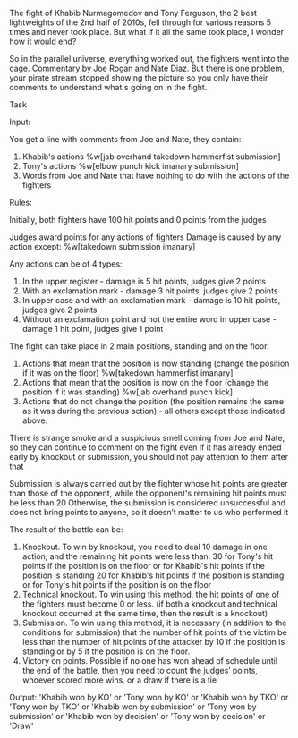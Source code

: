 The fight of Khabib Nurmagomedov and Tony Ferguson, the 2 best lightweights of the 2nd half of 2010s, fell through for various reasons 5 times and never took place. But what if it all the same took place, I wonder how it would end?

So in the parallel universe, everything worked out, the fighters went into the cage. Commentary by Joe Rogan and Nate Diaz. But there is one problem, your pirate stream stopped showing the picture so you only have their comments to understand what's going on in the fight.

Task

Input:

You get a line with comments from Joe and Nate, they contain:
1. Khabib's actions
%w[jab overhand takedown hammerfist submission]
2. Tony's actions
%w[elbow punch kick imanary submission]
3. Words from Joe and Nate that have nothing to do with the actions of the fighters

Rules:

Initially, both fighters have 100 hit points and 0 points from the judges

Judges award points for any actions of fighters
Damage is caused by any action except:
%w[takedown submission imanary]

Any actions can be of 4 types:
1. In the upper register - damage is 5 hit points, judges give 2 points
2. With an exclamation mark - damage 3 hit points, judges give 2 points
3. In upper case and with an exclamation mark - damage is 10 hit points, judges give 2 points
4. Without an exclamation point and not the entire word in upper case - damage 1 hit point, judges give 1 point

The fight can take place in 2 main positions, standing and on the floor.
1. Actions that mean that the position is now standing (change the position if it was on the floor)
%w[takedown hammerfist imanary]
2. Actions that mean that the position is now on the floor (change the position if it was standing)
%w[jab overhand punch kick]
3. Actions that do not change the position (the position remains the same as it was during the previous action) - all others except those indicated above.

There is strange smoke and a suspicious smell coming from Joe and Nate, so they can continue to comment on the fight even if it has already ended early by knockout or submission, you should not pay attention to them after that

Submission is always carried out by the fighter whose hit points are greater than those of the opponent, while the opponent's remaining hit points must be less than 20
Otherwise, the submission is considered unsuccessful and does not bring points to anyone, so it doesn’t matter to us who performed it

The result of the battle can be:
1. Knockout. To win by knockout, you need to deal 10 damage in one action, and the remaining hit points were less than:
30 for Tony's hit points if the position is on the floor or for Khabib's hit points if the position is standing
20 for Khabib's hit points if the position is standing or for Tony's hit points if the position is on the floor
2. Technical knockout. To win using this method, the hit points of one of the fighters must become 0 or less.
(if both a knockout and technical knockout occurred at the same time, then the result is a knockout)
3. Submission. To win using this method, it is necessary (in addition to the conditions for submission) that the number of hit points of the victim be less than the number of hit points of the attacker by 10 if the position is standing or by 5 if the position is on the floor.
4. Victory on points. Possible if no one has won ahead of schedule until the end of the battle, then you need to count the judges’ points, whoever scored more wins, or a draw if there is a tie


Output:
'Khabib won by KO' or 'Tony won by KO' or
'Khabib won by TKO' or 'Tony won by TKO' or
'Khabib won by submission' or 'Tony won by submission' or
'Khabib won by decision' or 'Tony won by decision' or
'Draw'
